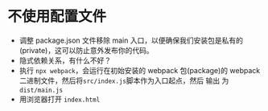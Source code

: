 # 不使用配置文件
* 调整 package.json 文件移除 main 入口，以便确保我们安装包是私有的(private)，这可以防止意外发布你的代码。
* 隐式依赖关系，有什么不好？
* 执行 `npx webpack`，会运行在初始安装的 webpack 包(package)的 webpack 二进制文件，然后将`src/index.js`脚本作为入口起点，然后 输出 为 `dist/main.js`
* 用浏览器打开 `index.html`







